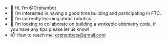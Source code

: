 - 👋 Hi, I’m @Orphanbot
- 👀 I’m interested in having a good time building and participating in FTC.
- 🌱 I’m currently learning about robotics...
- 💞️ I’m looking to collaborate on building a workable odometry code, if you have any tips please let us know!
- 📫 How to reach me: orphanbots@gmail.com

<!---
Orphanbot/Orphanbot is a ✨ special ✨ repository because its `README.md` (this file) appears on your GitHub profile.
You can click the Preview link to take a look at your changes.
--->
